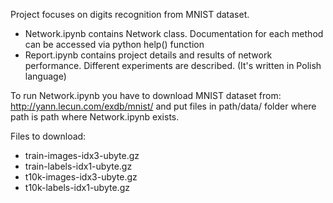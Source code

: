 Project focuses on digits recognition from MNIST dataset.
- Network.ipynb contains Network class. Documentation for each method can be accessed via python help() function
- Report.ipynb contains project details and results of network performance. Different experiments are described. (It's written in Polish language)

To run Network.ipynb you have to download MNIST dataset from: http://yann.lecun.com/exdb/mnist/ and put files in path/data/ folder where path is path where Network.ipynb exists.

Files to download:
- train-images-idx3-ubyte.gz
- train-labels-idx1-ubyte.gz
- t10k-images-idx3-ubyte.gz
- t10k-labels-idx1-ubyte.gz 
